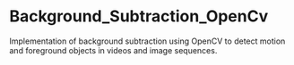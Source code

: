# Background_Subtraction_OpenCv
Implementation of background subtraction using OpenCV to detect motion and foreground objects in videos and image sequences.
